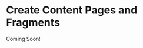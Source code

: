 # Create Content Pages and Fragments

Coming Soon!

<!--
[$LIFERAY_LEARN_YOUTUBE_URL$]=https://www.youtube.com/embed/zyMY3csY3LM

---

## Next Up

* [Exercise 2b: Create User Groups](./exercises-create-user-groups.md)
-->